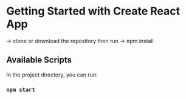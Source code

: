# Getting Started with Create React App

-> clone or download the repository
then run
-> npm install

## Available Scripts

In the project directory, you can run:

### `npm start`
